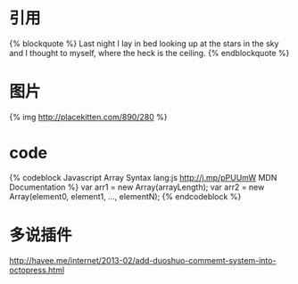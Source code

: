 
# 引用
{% blockquote %}
Last night I lay in bed looking up at the stars in the sky and I thought to myself, where the heck is the ceiling.
{% endblockquote %}

# 图片
{% img http://placekitten.com/890/280 %}

# code
{% codeblock Javascript Array Syntax lang:js http://j.mp/pPUUmW MDN Documentation %}
var arr1 = new Array(arrayLength);
var arr2 = new Array(element0, element1, ..., elementN);
{% endcodeblock %}

# 多说插件
http://havee.me/internet/2013-02/add-duoshuo-commemt-system-into-octopress.html
